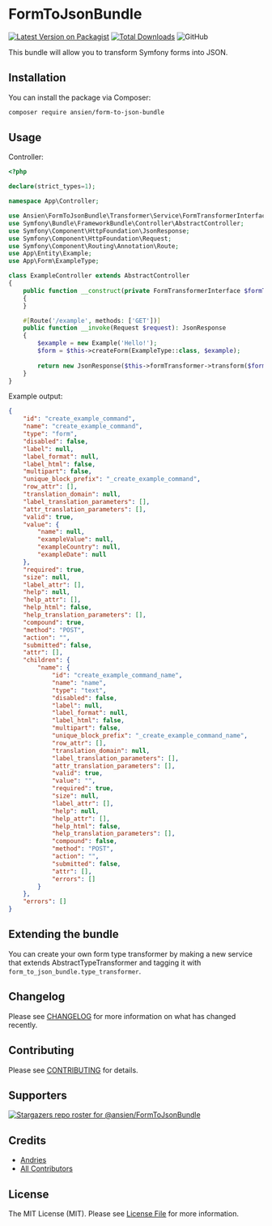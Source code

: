 # FormToJsonBundle

[comment]: <> (![GitHub Workflow Status &#40;branch&#41;]&#40;https://img.shields.io/github/workflow/status/ansien/FormToJsonBundle/Tests/master?label=Tests&logo=Tests&#41;)
[![Latest Version on Packagist](https://img.shields.io/packagist/v/ansien/form-to-json-bundle.svg)](https://packagist.org/packages/ansien/form-to-json-bundle)
[![Total Downloads](https://img.shields.io/packagist/dt/ansien/form-to-json-bundle.svg)](https://packagist.org/packages/ansien/form-to-json-bundle)
![GitHub](https://img.shields.io/github/license/ansien/FormToJsonBundle)

This bundle will allow you to transform Symfony forms into JSON.

## Installation
You can install the package via Composer:

```bash
composer require ansien/form-to-json-bundle
```

## Usage

Controller:
```php
<?php

declare(strict_types=1);

namespace App\Controller;

use Ansien\FormToJsonBundle\Transformer\Service\FormTransformerInterface;
use Symfony\Bundle\FrameworkBundle\Controller\AbstractController;
use Symfony\Component\HttpFoundation\JsonResponse;
use Symfony\Component\HttpFoundation\Request;
use Symfony\Component\Routing\Annotation\Route;
use App\Entity\Example;
use App\Form\ExampleType;

class ExampleController extends AbstractController
{
    public function __construct(private FormTransformerInterface $formTransformer) 
    {
    }

    #[Route('/example', methods: ['GET'])]
    public function __invoke(Request $request): JsonResponse
    {
        $example = new Example('Hello!');
        $form = $this->createForm(ExampleType::class, $example);
        
        return new JsonResponse($this->formTransformer->transform($form));
    }
}
```

Example output:
```json
{
    "id": "create_example_command",
    "name": "create_example_command",
    "type": "form",
    "disabled": false,
    "label": null,
    "label_format": null,
    "label_html": false,
    "multipart": false,
    "unique_block_prefix": "_create_example_command",
    "row_attr": [],
    "translation_domain": null,
    "label_translation_parameters": [],
    "attr_translation_parameters": [],
    "valid": true,
    "value": {
        "name": null,
        "exampleValue": null,
        "exampleCountry": null,
        "exampleDate": null
    },
    "required": true,
    "size": null,
    "label_attr": [],
    "help": null,
    "help_attr": [],
    "help_html": false,
    "help_translation_parameters": [],
    "compound": true,
    "method": "POST",
    "action": "",
    "submitted": false,
    "attr": [],
    "children": {
        "name": {
            "id": "create_example_command_name",
            "name": "name",
            "type": "text",
            "disabled": false,
            "label": null,
            "label_format": null,
            "label_html": false,
            "multipart": false,
            "unique_block_prefix": "_create_example_command_name",
            "row_attr": [],
            "translation_domain": null,
            "label_translation_parameters": [],
            "attr_translation_parameters": [],
            "valid": true,
            "value": "",
            "required": true,
            "size": null,
            "label_attr": [],
            "help": null,
            "help_attr": [],
            "help_html": false,
            "help_translation_parameters": [],
            "compound": false,
            "method": "POST",
            "action": "",
            "submitted": false,
            "attr": [],
            "errors": []
        }
    },
    "errors": []
}
```

## Extending the bundle
You can create your own form type transformer by making a new service that extends AbstractTypeTransformer and tagging it with `form_to_json_bundle.type_transformer`.

## Changelog
Please see [CHANGELOG](CHANGELOG.md) for more information on what has changed recently.

## Contributing
Please see [CONTRIBUTING](.github/CONTRIBUTING.md) for details.

## Supporters
[![Stargazers repo roster for @ansien/FormToJsonBundle](https://reporoster.com/stars/ansien/FormToJsonBundle)](https://github.com/ansien/FormToJsonBundle/stargazers)

## Credits
- [Andries](https://github.com/ansien)
- [All Contributors](../../contributors)

## License

The MIT License (MIT). Please see [License File](LICENSE.md) for more information.
